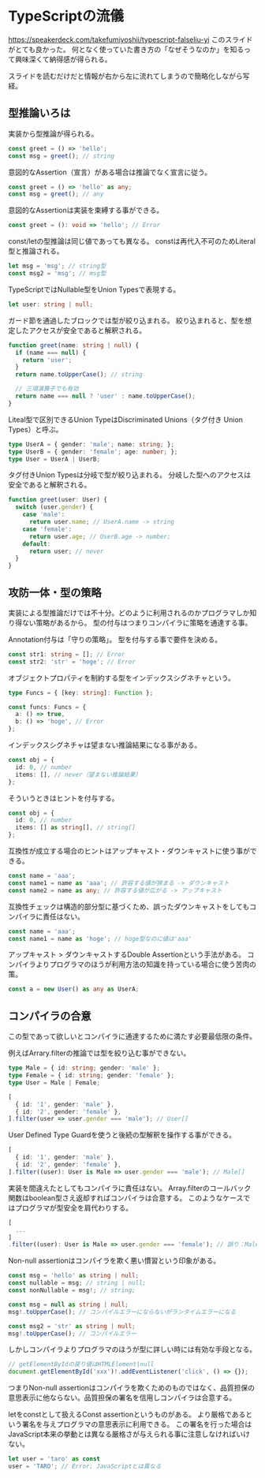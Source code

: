 # TypeScriptの流儀

https://speakerdeck.com/takefumiyoshii/typescript-falseliu-yi
このスライドがとても良かった。
何となく使っていた書き方の「なぜそうなのか」を知るって興味深くて納得感が得られる。

スライドを読むだけだと情報が右から左に流れてしまうので簡略化しながら写経。

## 型推論いろは

実装から型推論が得られる。

```typescript
const greet = () => 'hello';
const msg = greet(); // string
```

意図的なAssertion（宣言）がある場合は推論でなく宣言に従う。

```typescript
const greet = () => 'hello' as any;
const msg = greet(); // any
```

意図的なAssertionは実装を束縛する事ができる。

```typescript
const greet = (): void => 'hello'; // Error
```

const/letの型推論は同じ値であっても異なる。
constは再代入不可のためLiteral型と推論される。

```typescript
let msg = 'msg'; // string型
const msg2 = 'msg'; // msg型
```

TypeScriptではNullable型をUnion Typesで表現する。

```typescript
let user: string | null;
```

ガード節を通過したブロックでは型が絞り込まれる。
絞り込まれると、型を想定したアクセスが安全であると解釈される。

```typescript
function greet(name: string | null) {
  if (name === null) {
    return 'user';
  }
  return name.toUpperCase(); // string

  // 三項演算子でも有効
  return name === null ? 'user' : name.toUpperCase();
}
```

Liteal型で区別できるUnion TypeはDiscriminated Unions（タグ付き Union Types）と呼ぶ。

```typescript
type UserA = { gender: 'male'; name: string; };
type UserB = { gender: 'female'; age: number; };
type User = UserA | UserB;
```

タグ付きUnion Typesは分岐で型が絞り込まれる。
分岐した型へのアクセスは安全であると解釈される。

```typescript
function greet(user: User) {
  switch (user.gender) {
    case 'male':
      return user.name; // UserA.name -> string
    case 'female':
      return user.age; // UserB.age -> number;
    default:
      return user; // never
  }
}
```

## 攻防一体・型の策略

実装による型推論だけでは不十分。どのように利用されるのかプログラマしか知り得ない策略があるから。
型の付与はつまりコンパイラに策略を通達する事。

Annotation付与は「守りの策略」。
型を付与する事で要件を決める。

```typescript
const str1: string = []; // Error
const str2: 'str' = 'hoge'; // Error
```

オブジェクトプロパティを制約する型をインデックスシグネチャという。

```typescript
type Funcs = { [key: string]: Function };

const funcs: Funcs = {
  a: () => true,
  b: () => 'hoge', // Error
};
```

インデックスシグネチャは望まない推論結果になる事がある。

```typescript
const obj = {
  id: 0, // number
  items: [], // never（望まない推論結果）
};
```

そういうときはヒントを付与する。

```typescript
const obj = {
  id: 0, // number
  items: [] as string[], // string[]
};
```

互換性が成立する場合のヒントはアップキャスト・ダウンキャストに使う事ができる。

```typescript
const name = 'aaa';
const name1 = name as 'aaa'; // 許容する値が狭まる -> ダウンキャスト
const name2 = name as any; // 許容する値が広がる -> アップキャスト
```

互換性チェックは構造的部分型に基づくため、誤ったダウンキャストをしてもコンパイラに責任はない。

```typescript
const name = 'aaa';
const name1 = name as 'hoge'; // hoge型なのに値は'aaa'
```

アップキャスト > ダウンキャストするDouble Assertionという手法がある。
コンパイラよりプログラマのほうが利用方法の知識を持っている場合に使う苦肉の策。

```typescript
const a = new User() as any as UserA;
```

## コンパイラの合意

この型であって欲しいとコンパイラに通達するために満たす必要最低限の条件。

例えばArrary.filterの推論では型を絞り込む事ができない。

```typescript
type Male = { id: string; gender: 'male' };
type Female = { id: string; gender: 'female' };
type User = Male | Female;

[
  { id: '1', gender: 'male' },
  { id: '2', gender: 'female' },
].filter(user => user.gender === 'male'); // User[]
```

User Defined Type Guardを使うと後続の型解釈を操作する事ができる。

```typescript
[
  { id: '1', gender: 'male' },
  { id: '2', gender: 'female' },
].filter((user): User is Male => user.gender === 'male'); // Male[]
```

実装を間違えたとしてもコンパイラに責任はない。
Array.filterのコールバック関数はboolean型さえ返却すればコンパイラは合意する。
このようなケースではプログラマが型安全を肩代わりする。

```typescript
[
  ...
]
.filter((user): User is Male => user.gender === 'female'); // 誤り：Male[]
```

Non-null assertionはコンパイラを欺く悪い慣習という印象がある。

```typescript
const msg = 'hello' as string | null;
const nullable = msg; // string | null;
const nonNullable = msg!; // string;
```

```typescript
const msg = null as string | null;
msg!.toUpperCase(); // コンパイルエラーにならないがランタイムエラーになる

const msg2 = 'str' as string | null;
msg!.toUpperCase(); // コンパイルエラー
```

しかしコンパイラよりプログラマのほうが型に詳しい時には有効な手段となる。

```typescript
// getElementByIdの戻り値はHTMLElement|null
document.getElementById('xxx')!.addEventListener('click', () => {});
```

つまりNon-null assertionはコンパイラを欺くためのものではなく、品質担保の意思表示に他ならない。品質担保の署名を信用しコンパイラは合意する。

letをconstとして扱えるConst assertionというものがある。
より厳格であるという署名を与えプログラマの意思表示に利用できる。
この署名を行った場合はJavaScript本来の挙動とは異なる厳格さが与えられる事に注意しなければいけない。

```typescript
let user = 'taro' as const
user = 'TARO'; // Error; JavaScriptとは異なる
```
